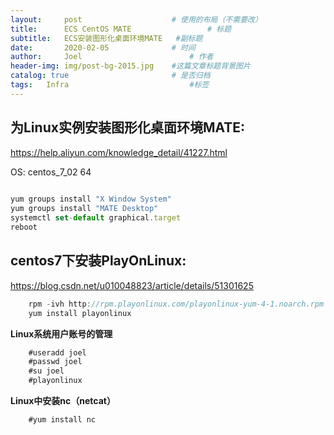 ```yaml
---
layout:     post   				    # 使用的布局（不需要改）
title:      ECS CentOS MATE 				# 标题 
subtitle:   ECS安装图形化桌面环境MATE   #副标题
date:       2020-02-05				# 时间
author:     Joel 						# 作者
header-img: img/post-bg-2015.jpg 	#这篇文章标题背景图片
catalog: true 						# 是否归档
tags:	Infra							#标签
---
```


## 为Linux实例安装图形化桌面环境MATE:
https://help.aliyun.com/knowledge_detail/41227.html

OS: centos_7_02 64

```javascript
  
yum groups install "X Window System"
yum groups install "MATE Desktop"
systemctl set-default graphical.target
reboot  
```  

## centos7下安装PlayOnLinux: 
https://blog.csdn.net/u010048823/article/details/51301625

```javascript
    rpm -ivh http://rpm.playonlinux.com/playonlinux-yum-4-1.noarch.rpm
    yum install playonlinux
``` 


**Linux系统用户账号的管理**

```javascript
    #useradd joel
    #passwd joel
    #su joel
    #playonlinux
```  

**Linux中安装nc（netcat）**

```javascript
    #yum install nc
```  
